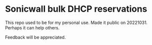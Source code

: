 # Sonicwall bulk DHCP reservations
This repo used to be for my personal use. Made it public on 20221031. Perhaps it can help others.

Feedback will be appreciated.
